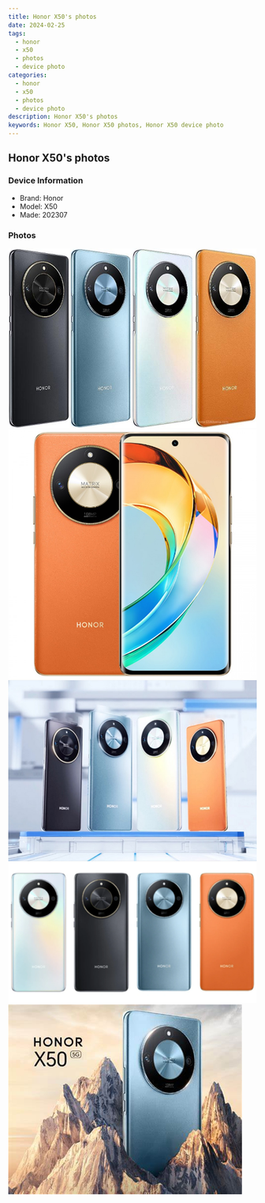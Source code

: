 ```yaml
---
title: Honor X50's photos
date: 2024-02-25
tags: 
  - honor
  - x50
  - photos
  - device photo
categories: 
  - honor
  - x50
  - photos
  - device photo
description: Honor X50's photos
keywords: Honor X50, Honor X50 photos, Honor X50 device photo
---
```


## Honor X50's photos

### Device Information

- Brand: Honor
- Model: X50
- Made: 202307

### Photos

![/images/best-assets/devices/honor/honor-x50/1.jpg](/images/best-assets/devices/honor/honor-x50/1.jpg)
![/images/best-assets/devices/honor/honor-x50/2.jpg](/images/best-assets/devices/honor/honor-x50/2.jpg)
![/images/best-assets/devices/honor/honor-x50/3.jpg](/images/best-assets/devices/honor/honor-x50/3.jpg)
![/images/best-assets/devices/honor/honor-x50/4.jpg](/images/best-assets/devices/honor/honor-x50/4.jpg)
![/images/best-assets/devices/honor/honor-x50/5.jpg](/images/best-assets/devices/honor/honor-x50/5.jpg)
